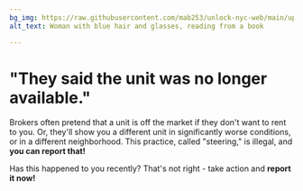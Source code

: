 ```yaml
---
bg_img: https://raw.githubusercontent.com/mab253/unlock-nyc-web/main/uploads/storytelling_website-2.png
alt_text: Woman with blue hair and glasses, reading from a book

---
```

# "They said the unit was no longer available."

Brokers often pretend that a unit is off the market if they don't want to rent to you. Or, they'll show you a different unit in significantly worse conditions, or in a different neighborhood. This practice, called "steering," is illegal, and **you can report that!**

Has this happened to you recently? That's not right - take action and **report it now!**